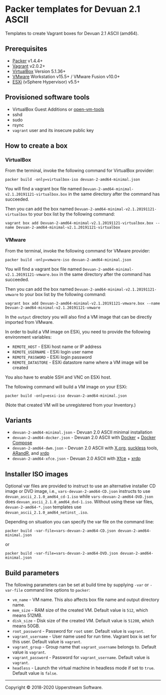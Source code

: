 # Packer templates for Devuan 2.1 ASCII

Templates to create Vagrant boxes for Devuan 2.1 ASCII (amd64).

## Prerequisites

* [Packer][] v1.4.4+
* [Vagrant][] v2.0.2+
* [VirtualBox][] Version 5.1.36+
* [VMware][] Workstation v15.5+ / VMware Fusion v10.0+
* [ESXi][] (vSphere Hypervisor) v5.5+

[ESXi]: http://www.vmware.com/products/vsphere-hypervisor
    "Free VMware vSphere Hypervisor, Free Virtualization (ESXi)"
[Packer]: https://www.packer.io/ "Packer by HashiCorp"
[Vagrant]: https://www.vagrantup.com/ "Vagrant"
[VirtualBox]: https://www.virtualbox.org/ "Oracle VM VirtualBox"
[VMware]: http://www.vmware.com/
    "VMware Virtualization for Desktop &amp; Server, Application, Public &amp; Hybrid Clouds"

## Provisioned software tools

* VirtualBox Guest Additions or [open-vm-tools][]
* sshd
* sudo
* rsync
* `vagrant` user and its insecure public key

[open-vm-tools]: https://github.com/vmware/open-vm-tools
    "Official repository of VMware open-vm-tools project"

## How to create a box

### VirtualBox

From the terminal, invoke the following command for VirtualBox provider:

    packer build -only=virtualbox-iso devuan-2-amd64-minimal.json

You will find a vagrant box file named `Devuan-2-amd64-minimal-v2.1.20191121-virtualbox.box`
in the same directory after the command has succeeded.

Then you can add the box named `Devuan-2-amd64-minimal-v2.1.20191121-virtualbox`
to your box list by the following command:

    vagrant box add Devuan-2-amd64-minimal-v2.1.20191121-virtualbox.box --name Devuan-2-amd64-minimal-v2.1.20191121-virtualbox

### VMware

From the terminal, invoke the following command for VMware provider:

    packer build -only=vmware-iso devuan-2-amd64-minimal.json

You will find a vagrant box file named `Devuan-2-amd64-minimal-v2.1.20191121-vmware.box`
in the same directory after the command has succeeded.

Then you can add the box named `Devuan-2-amd64-minimal-v2.1.20191121-vmware`
to your box list by the following command:

    vagrant box add Devuan-2-amd64-minimal-v2.1.20191121-vmware.box --name Devuan-2-amd64-minimal-v2.1.20191121-vmware

In the `output` directory you will also find a VM image that can be
directly imported from VMware.

In order to build a VM image on ESXi, you need to provide the following
environment variables:

* `REMOTE_HOST` - ESXi host name or IP address
* `REMOTE_USERNAME` - ESXi login user name
* `REMOTE_PASSWORD` - ESXi login password
* `REMOTE_DATASTORE` - ESXi datastore name where a VM image will be
  created

You also have to enable SSH and VNC on ESXi host.

The following command will build a VM image on your ESXi:

    packer build -only=esxi-iso devuan-2-amd64-minimal.json

(Note that created VM will be unregistered from your Inventory.)

## Variants

* `devuan-2-amd64-minimal.json` - Devuan 2.0 ASCII minimal
  installation
* `devuan-2-amd64-docker.json` - Devuan 2.0 ASCII with [Docker][] +
  [Docker Compose][]
* `devuan-2-amd64-dwm.json` - Devuan 2.0 ASCII with [X.org][],
  [suckless][]
  tools, [ARandR][], and [xrdp][]
* `devuan-2-amd64-xfce.json` - Devuan 2.0 ASCII with [Xfce][] +
  [xrdp][]

[ARandR]: https://christian.amsuess.com/tools/arandr/
    "ARandR: Another XRandR GUI"
[Docker]: https://www.docker.com/
    "Docker - Build, Ship and Run Any App, Anywhere"
[Docker Compose]: https://docs.docker.com/compose/ "Docker Compose"
[suckless]: http://suckless.org/ "suckless.org software that sucks less"
[X.org]: https://www.x.org/wiki/ "X.Org"
[Xfce]: http://www.xfce.org/ "Xfce Desktop Environment"
[xrdp]: http://www.xrdp.org/ "xrdp"

## Installer ISO images

Optional var files are provided to instruct to use an alternative
installer CD image or DVD image, i.e., `vars-devuan-2-amd64-CD.json`
instructs to use `devuan_ascii_2.1.0_amd64_cd-1.iso` while
`vars-devuan-2-amd64-DVD.json` does `devuan_ascii_2.1.0_amd64_dvd-1.iso`.
Without using these var files, `devuan-2-amd64-*.json` templates use
`devuan_ascii_2.1.0_amd64_netinst_.iso`.

Depending on situation you can specify the var file on the command line:

    packer build -var-file=vars-devuan-2-amd64-CD.json devuan-2-amd64-minimal.json

or

    packer build -var-file=vars-devuan-2-amd64-DVD.json devuan-2-amd64-minimal.json

## Build parameters

The following parameters can be set at build time by supplying `-var`
or `-var-file` command line options to `packer`:

* `vm_name` - VM name.  This also affects box file name and output
  directory name.
* `mem_size` - RAM size of the created VM.  Default value is `512`,
  which means 512MB.
* `disk_size` - Disk size of the created VM.  Default value is `51200`,
  which means 50GB.
* `root_password` - Password for `root` user.  Default value is
  `vagrant`.
* `vagrant_username` - User name used for run time.  Vagrant box is set
  for this user.  Default value is `vagrant`.
* `vagrant_group` - Group name that `vagrant_username` belongs to.
  Default value is `vagrant`.
* `vagrant_password` - Password for `vagrant_username`.  Default value
  is `vagrant`.
* `headless` - Launch the virtual machine in headless mode if set to
  `true`.  Default value is `false`.

- - -

Copyright &copy; 2018-2020 Upperstream Software.
